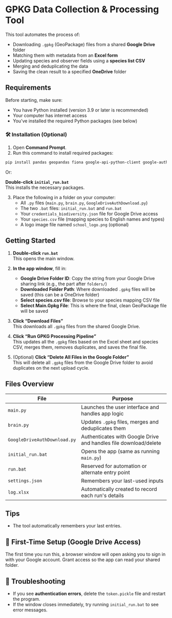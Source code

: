 # GPKG Data Collection & Processing Tool

This tool automates the process of:
- Downloading `.gpkg` (GeoPackage) files from a shared **Google Drive** folder
- Matching them with metadata from an **Excel form**
- Updating species and observer fields using a **species list CSV**
- Merging and deduplicating the data
- Saving the clean result to a specified **OneDrive** folder

## Requirements

Before starting, make sure:
- You have Python installed (version 3.9 or later is recommended)
- Your computer has internet access
- You’ve installed the required Python packages (see below)

### 🛠️ Installation (Optional)

1. Open **Command Prompt**.
2. Run this command to install required packages:

```bash
pip install pandas geopandas fiona google-api-python-client google-auth google-auth-oauthlib openpyxl
```

Or:

**Double-click `initial_run.bat`**  
   This installs the necessary packages.


3. Place the following in a folder on your computer:
   - All `.py` files (`main.py`, `brain.py`, `GoogleDriveAuthDownload.py`)
   - The two `.bat` files: `initial_run.bat` and `run.bat`
   - Your `credentials_biodiversity.json` file for Google Drive access
   - Your `species.csv` file (mapping species to English names and types)
   - A logo image file named `school_logo.png` (optional)

## Getting Started

1. **Double-click `run.bat`**  
   This opens the main window.

2. **In the app window**, fill in:
   - **Google Drive Folder ID**: Copy the string from your Google Drive sharing link (e.g., the part after `folders/`)
   - **Downloaded Folder Path**: Where downloaded `.gpkg` files will be saved (this can be a OneDrive folder)
   - **Select species.csv file**: Browse to your species mapping CSV file
   - **Select Main.Gpkg File**: This is where the final, clean GeoPackage file will be saved

3. **Click “Download Files”**  
   This downloads all `.gpkg` files from the shared Google Drive.

4. **Click “Run GPKG Processing Pipeline”**  
   This updates all the `.gpkg` files based on the Excel sheet and species CSV, merges them, removes duplicates, and saves the final file.

5. (Optional) **Click “Delete All Files in the Google Folder”**  
   This will delete all `.gpkg` files from the Google Drive folder to avoid duplicates on the next upload cycle.

## Files Overview

| File | Purpose |
|------|---------|
| `main.py` | Launches the user interface and handles app logic |
| `brain.py` | Updates `.gpkg` files, merges and deduplicates them |
| `GoogleDriveAuthDownload.py` | Authenticates with Google Drive and handles file download/delete |
| `initial_run.bat` | Opens the app (same as running `main.py`) |
| `run.bat` | Reserved for automation or alternate entry point |
| `settings.json` | Remembers your last-used inputs |
| `log.xlsx` | Automatically created to record each run's details |

## Tips

- The tool automatically remembers your last entries.

## 🔐 First-Time Setup (Google Drive Access)

The first time you run this, a browser window will open asking you to sign in with your Google account. Grant access so the app can read your shared folder.

## 🛑 Troubleshooting

- If you see **authentication errors**, delete the `token.pickle` file and restart the program.
- If the window closes immediately, try running `initial_run.bat` to see error messages.